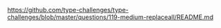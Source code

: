 https://github.com/type-challenges/type-challenges/blob/master/questions/119-medium-replaceall/README.md